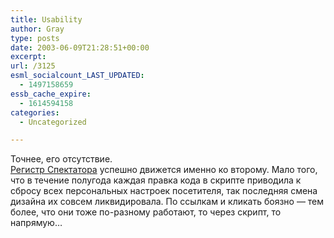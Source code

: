 ```yaml
---
title: Usability
author: Gray
type: posts
date: 2003-06-09T21:28:51+00:00
excerpt:
url: /3125
esml_socialcount_LAST_UPDATED:
  - 1497158659
essb_cache_expire:
  - 1614594158
categories:
  - Uncategorized

---
```








Точнее, его отсутствие.  
<a href="http://register.spectator.ru/" target="_blank">Регистр Спектатора</a> успешно движется именно ко второму. Мало того, что в течение полугода каждая правка кода в скрипте приводила к сбросу всех персональных настроек посетителя, так последняя смена дизайна их совсем ликвидировала. По ссылкам и кликать боязно &#8212; тем более, что они тоже по-разному работают, то через скрипт, то напрямую&#8230;